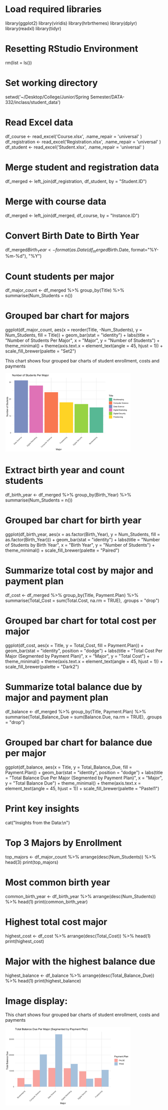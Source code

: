 # Load required libraries
library(ggplot2)
library(viridis)
library(hrbrthemes)
library(dplyr)
library(readxl)
library(tidyr)

# Resetting RStudio Environment
rm(list = ls())

# Set working directory
setwd('~/Desktop/College/Junior/Spring Semester/DATA-332/inclass/student_data')

# Read Excel data
df_course <- read_excel('Course.xlsx', .name_repair = 'universal' )
df_registration <- read_excel('Registration.xlsx', .name_repair = 'universal' )
df_student <- read_excel('Student.xlsx', .name_repair = 'universal' )

# Merge student and registration data
df_merged <- left_join(df_registration, df_student, by = "Student.ID")

# Merge with course data
df_merged <- left_join(df_merged, df_course, by = "Instance.ID")

# Convert Birth Date to Birth Year
df_merged$Birth_Year <- format(as.Date(df_merged$Birth.Date, format="%Y-%m-%d"), "%Y")

# Count students per major
df_major_count <- df_merged %>%
  group_by(Title) %>%
  summarise(Num_Students = n())

# Grouped bar chart for majors
ggplot(df_major_count, aes(x = reorder(Title, -Num_Students), y = Num_Students, fill = Title)) +
  geom_bar(stat = "identity") +
  labs(title = "Number of Students Per Major",
       x = "Major",
       y = "Number of Students") +
  theme_minimal() +
  theme(axis.text.x = element_text(angle = 45, hjust = 1)) +
  scale_fill_brewer(palette = "Set2")

<p> This chart shows four grouped bar charts of student enrollment, costs and payments</p>

<img src="chapter_2/groupedBarMajor.png" height = 250 width = 400>

# Extract birth year and count students
df_birth_year <- df_merged %>%
  group_by(Birth_Year) %>%
  summarise(Num_Students = n())

# Grouped bar chart for birth year
ggplot(df_birth_year, aes(x = as.factor(Birth_Year), y = Num_Students, fill = as.factor(Birth_Year))) +
  geom_bar(stat = "identity") +
  labs(title = "Number of Students by Birth Year",
       x = "Birth Year",
       y = "Number of Students") +
  theme_minimal() +
  scale_fill_brewer(palette = "Paired")

# Summarize total cost by major and payment plan
df_cost <- df_merged %>%
  group_by(Title, Payment.Plan) %>%
  summarise(Total_Cost = sum(Total.Cost, na.rm = TRUE), .groups = "drop")

# Grouped bar chart for total cost per major
ggplot(df_cost, aes(x = Title, y = Total_Cost, fill = Payment.Plan)) +
  geom_bar(stat = "identity", position = "dodge") +
  labs(title = "Total Cost Per Major (Segmented by Payment Plan)",
       x = "Major",
       y = "Total Cost") +
  theme_minimal() +
  theme(axis.text.x = element_text(angle = 45, hjust = 1)) +
  scale_fill_brewer(palette = "Dark2")

# Summarize total balance due by major and payment plan
df_balance <- df_merged %>%
  group_by(Title, Payment.Plan) %>%
  summarise(Total_Balance_Due = sum(Balance.Due, na.rm = TRUE), .groups = "drop")

# Grouped bar chart for balance due per major
ggplot(df_balance, aes(x = Title, y = Total_Balance_Due, fill = Payment.Plan)) +
  geom_bar(stat = "identity", position = "dodge") +
  labs(title = "Total Balance Due Per Major (Segmented by Payment Plan)",
       x = "Major",
       y = "Total Balance Due") +
  theme_minimal() +
  theme(axis.text.x = element_text(angle = 45, hjust = 1)) +
  scale_fill_brewer(palette = "Pastel1")

# Print key insights
cat("Insights from the Data:\n")

# Top 3 Majors by Enrollment
top_majors <- df_major_count %>% arrange(desc(Num_Students)) %>% head(3)
print(top_majors)

# Most common birth year
common_birth_year <- df_birth_year %>% arrange(desc(Num_Students)) %>% head(1)
print(common_birth_year)

# Highest total cost major
highest_cost <- df_cost %>% arrange(desc(Total_Cost)) %>% head(1)
print(highest_cost)

# Major with the highest balance due
highest_balance <- df_balance %>% arrange(desc(Total_Balance_Due)) %>% head(1)
print(highest_balance)

# Image display:
<p> This chart shows four grouped bar charts of student enrollment, costs and payments</p>

<img src="chapter_2/studentData.png" height = 250 width = 400>
